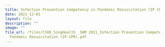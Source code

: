 ```yaml
---
title: Infection Prevention Competency in Pandemic Resuscitation (IP CPR)
date: 2021-12-01
layout: file
description: ""
image: ""
file_url: /files/C508_SingHealth _SHM 2021_Infection Prevention Competency in
  Pandemic Resuscitation (IP-CPR).pdf
---
```

